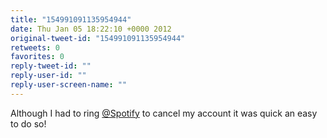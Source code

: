 ```yaml
---
title: "154991091135954944"
date: Thu Jan 05 18:22:10 +0000 2012
original-tweet-id: "154991091135954944"
retweets: 0
favorites: 0
reply-tweet-id: ""
reply-user-id: ""
reply-user-screen-name: ""
---
```

Although I had to ring <a href="https://twitter.com/Spotify">@Spotify</a> to cancel my account it was quick an easy to do so!
